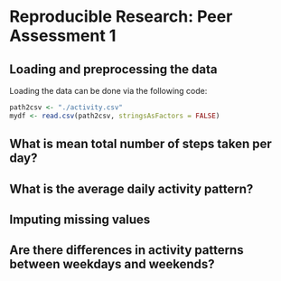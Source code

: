 # Reproducible Research: Peer Assessment 1



## Loading and preprocessing the data

Loading the data can be done via the following code:


```r
path2csv <- "./activity.csv"
mydf <- read.csv(path2csv, stringsAsFactors = FALSE)
```



## What is mean total number of steps taken per day?



## What is the average daily activity pattern?



## Imputing missing values



## Are there differences in activity patterns between weekdays and weekends?
